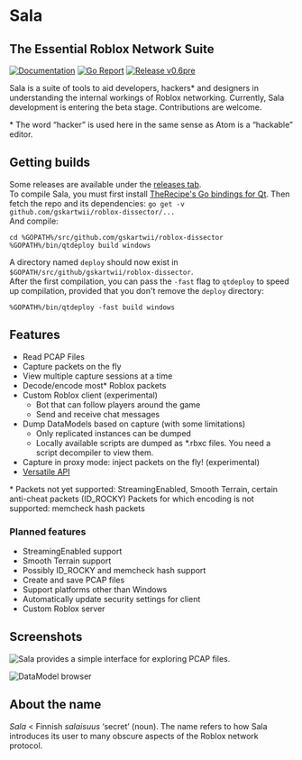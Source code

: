 # Sala
## The Essential Roblox Network Suite

[![Documentation](https://godoc.org/github.com/gskartwii/roblox-dissector?status.svg)](https://godoc.org/github.com/gskartwii/roblox-dissector)
[![Go Report](https://goreportcard.com/badge/github.com/gskartwii/roblox-dissector)](https://goreportcard.com/report/github.com/gskartwii/roblox-dissector)
[![Release v0.6pre](https://img.shields.io/badge/release-v0.6pre-blue.svg)](https://github.com/gskartwii/roblox-dissector/releases)

Sala is a suite of tools to aid developers, hackers\* and designers in understanding the internal workings of Roblox networking. Currently, Sala development is entering the beta stage. Contributions are welcome.

\* The word “hacker” is used here in the same sense as Atom is a “hackable” editor.

## Getting builds
Some releases are available under the [releases tab](https://github.com/Gskartwii/roblox-dissector/releases).  
To compile Sala, you must first install [TheRecipe's Go bindings for Qt](https://github.com/therecipe/qt). 
Then fetch the repo and its dependencies: `go get -v github.com/gskartwii/roblox-dissector/...`  
And compile: 

```
cd %GOPATH%/src/github.com/gskartwii/roblox-dissector
%GOPATH%/bin/qtdeploy build windows
```

A directory named `deploy` should now exist in `$GOPATH/src/github/gskartwii/roblox-dissector`.  
After the first compilation, you can pass the `-fast` flag to `qtdeploy` to speed up compilation, provided that you don't remove the `deploy` directory:

```
%GOPATH%/bin/qtdeploy -fast build windows
```

## Features
* Read PCAP Files
* Capture packets on the fly
* View multiple capture sessions at a time
* Decode/encode most\* Roblox packets
* Custom Roblox client (experimental)
    - Bot that can follow players around the game
    - Send and receive chat messages
* Dump DataModels based on capture (with some limitations)
    - Only replicated instances can be dumped
    - Locally available scripts are dumped as *.rbxc files. You need a script decompiler to view them.
* Capture in proxy mode: inject packets on the fly! (experimental)
* [Versatile API](https://godoc.org/github.com/gskartwii/roblox-dissector/peer)

\* Packets not yet supported: StreamingEnabled, Smooth Terrain, certain anti-cheat packets (ID_ROCKY)
Packets for which encoding is not supported: memcheck hash packets

### Planned features
* StreamingEnabled support
* Smooth Terrain support
* Possibly ID_ROCKY and memcheck hash support
* Create and save PCAP files
* Support platforms other than Windows
* Automatically update security settings for client
* Custom Roblox server

## Screenshots
![Sala provides a simple interface for exploring PCAP files.](https://user-images.githubusercontent.com/6651822/55480485-0fc92880-5629-11e9-93eb-8431f85dd793.png)

![DataModel browser](https://user-images.githubusercontent.com/6651822/55480533-35563200-5629-11e9-9b7d-b5ed892a2ff0.png)

## About the name
_Sala_ < Finnish _salaisuus_ ‘secret’ (noun). The name refers to how Sala introduces its user to many obscure aspects of the Roblox network protocol.